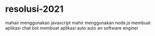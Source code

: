 # resolusi-2021
mahair menggunakan javascript
mahir menggunakan node.js
membuat aplikasi chat bot
membuat aplikasi auto auto an
software enginer 
